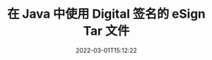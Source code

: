 ---
############################# Static ############################
layout: "auto-gen-signature"
date: 2022-03-01T15:12:22
draft: false
operation: Sign
signaturetype: Digital
fileformat: Tar
productName: Java
lang: zh
productCode: java
otherformats: pdf doc docx docm dot dotx odt ott xls xlsx xlsm xlsb ods ots xltx xltm pptx pptm
breadcrumb: Put Digital signature on Tar for Java

############################# Head ############################
head_title: "使用 Java 将数字电子签名添加到 Tar 文件"
head_description: "使用几行代码为 Java 的 Tar 文件添加数字签名。使用 GroupDocs 文档签名 API 对数十种文件格式进行签名。"

############################# Header ############################
title: "在 Java 中使用 Digital 签名的 eSign Tar 文件"
description: "如何用几行 Java 代码添加 Digital 签名"
bg_image: "https://cms.admin.containerize.com/templates/aspose/App_Themes/V3/images/bg/header1.png"
bg_overlay: false
button:
    enable: true

############################# SubMenu ############################
submenu:
    enable: true

    left:
        img_alt: "GroupDocs.Signature for Java"
        image: "https://cms.admin.containerize.com/templates/groupdocs/images/product-logos/90x90-noborder/groupdocs-signature-java.png"
        product: "GroupDocs.Signature"
        platform: "Java"



############################# About ############################
about:
    enable: true
    title: "关于 GroupDocs.Signature for Java 数字签名 API"
    content: |
        [GroupDocs.Signature for Java](https://products.groupdocs.com/signature/java/) 是一种流行的 API，用于使用数字电子签名和数字证书对文档进行签名。对于数字签名 API，使用 PFX 证书文件来设计带有密码保护的私钥和公钥的文档。数字签名可用于验证具有 eSign PDF 特定页面的商业文档，验证整个 Microsoft Office 文档，如 Words、Excel、Powerpoint 文件和 Open Office 文档。客户可以轻松地操作签名，例如编辑、删除或调整签名。 API 提供了一种搜索和验证签名的方法。此外，还提供了许多签名定制的能力。
    

############################# Steps ############################
steps:
    enable: true
    title_left: "在 Java 中使用 Digital 签署 Tar 的步骤"
    content_left: |
        [GroupDocs.Signature for Java](https://products.groupdocs.com/signature/java/) 提供使用 Digital 签名快速轻松地签署 Tar 文档的能力。
        
        * 创建 Signature 类的实例，提供 Tar 文件应该作为路径或内存流进行签名
        * 实例化 SignOptions 类并设置所有需要的数据。
        * 调用 Signature.Sign() 方法传递输出 Tar 文件或内存流

    title_right: " 系统要求"
    content_right: |
        所有主要平台和操作系统都支持 GroupDocs.Signature for Java。在执行以下代码之前，请确保您的系统上安装了以下先决条件。

        * 操作系统：Microsoft Windows、Linux、MacOS
        * 开发环境：NetBeans, Intellij IDEA, Eclipse, etc.
        * Java runtime: J2SE 6.0 and above
        * 从 [Maven](https://repository.groupdocs.com/webapp/#/artifacts/browse/tree/General/repo/com/groupdocs/groupdocs-signature) 获取最新的 GroupDocs.Signature for Java
         
    code: |
        ```java    
                
        // Set up input Tar file
        String filePath = "input.tar";
        // Set up output file
        String outputFilePath = "output.tar";
        // Provide digital certificate
        String certificateFilePath = "certificate.pfx";

        // Instantiate Signature for input file
        Signature signature = new Signature(filePath);

        //Provide sign options
        DigitalSignOptions options = new DigitalSignOptions(certificateFilePath);

        // set certificate password
        options.setPassword("1234567890");

        // set signature position
        options.setLeft(50);
        options.setTop(200);

        // sign Tar document
        SignResult result = signature.sign(outputFilePath, options);

        ```

############################# Demos ############################
demos:
    enable: true
    title: "使用 Digital 现场演示签署 Tar 文档"
    content: |
       访问 [GroupDocs.Signature App](https://products.groupdocs.app/signature/family) 网站，立即使用各种签名为 Tar 文件签名。免费在线演示等着你。          

############################# More Formats ############################
more_formats:
    enable: true
    title: "Java 的其他支持的 Digital 签名"
    content: |
        "您还可以使用其他签名类型对 Tar 进行签名。请参阅下面的列表。"
    format: 
       
       
back_to_top:
    enable: true
---